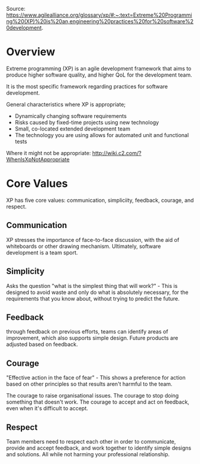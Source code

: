 Source: https://www.agilealliance.org/glossary/xp/#:~:text=Extreme%20Programming%20(XP)%20is%20an,engineering%20practices%20for%20software%20development.

# Overview
Extreme programming (XP) is an agile development framework that aims to produce higher software quality, and higher QoL for the development team.

It is the most specific framework regarding practices for software development.

General characteristics where XP is appropriate;

- Dynamically changing software requirements
- Risks caused by fixed-time projects using new technology
- Small, co-located extended development team
- The technology you are using allows for automated unit and functional tests

Where it might not be appropriate: http://wiki.c2.com/?WhenIsXpNotAppropriate

# Core Values
XP has five core values: communication, simpliciity, feedback, courage, and respect. 

## Communication

XP stresses the importance of face-to-face discussion, with the aid of whiteboards or other drawing mechanism. Ultimately, software development is a team sport.

## Simplicity

Asks the question "what is the simplest thing that will work?" - This is designed to avoid waste and only do what is absolutely necessary, for the requirements that you know about, without trying to predict the future. 

## Feedback 

through feedback on previous efforts, teams can identify areas of improvement, which also supports simple design. Future products are adjusted based on feedback.

## Courage

"Effective action in the face of fear" - This shows a preference for action based on other principles so that results aren't harmful to the team. 

The courage to raise organisational issues. The courage to stop doing something that doesn't work. The courage to accept and act on feedback, even when it's difficult to accept. 

## Respect

Team members need to respect each other in order to communicate, provide and accept feedback, and work together to identify simple designs and solutions. All while not harming your professional relationship.

